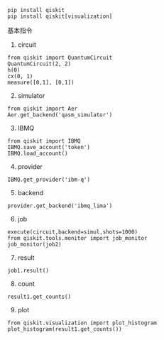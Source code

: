 
```
pip install qiskit
pip install qiskit[visualization]
```

基本指令
1. circuit
```
from qiskit import QuantumCircuit
QuantumCircuit(2, 2)
h(0)
cx(0, 1)
measure([0,1], [0,1])
```
2. simulator
```
from qiskit import Aer
Aer.get_backend('qasm_simulator')
```
3. IBMQ
```
from qiskit import IBMQ
IBMQ.save_account('token')
IBMQ.load_account()
```
4. provider
```
IBMQ.get_provider('ibm-q')
```
5. backend
```
provider.get_backend('ibmq_lima')
```
6. job
```
execute(circuit,backend=simul,shots=1000)
from qiskit.tools.monitor import job_monitor
job_monitor(job2)
```
7. result
```
job1.result()
```
8. count
```
result1.get_counts()
```
9. plot
```
from qiskit.visualization import plot_histogram
plot_histogram(result1.get_counts())
```
